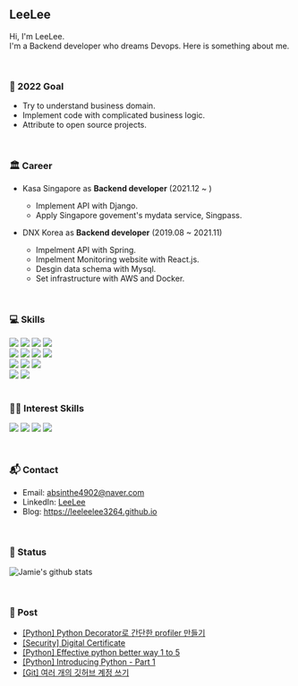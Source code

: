 ## LeeLee 
Hi, I'm LeeLee. <br>
I'm a Backend developer who dreams Devops. Here is something about me. <br> 

<br>

### 🥇 2022 Goal
- Try to understand business domain.  <br> 
- Implement code with complicated business logic. <br> 
- Attribute to open source projects. <br> 

<br>

### 🏛️ Career
- Kasa Singapore as **Backend developer** (2021.12 ~ )  
  - Implement API with Django. 
  - Apply Singapore govement's mydata service, Singpass. 
  
- DNX Korea as **Backend developer** (2019.08 ~ 2021.11)
  - Impelment API with Spring. 
  - Impelment Monitoring website with React.js.
  - Desgin data schema with Mysql. 
  - Set infrastructure with AWS and Docker. 
  
  
<br>


### 💻 Skills 
<span>
      <img src="https://img.shields.io/badge/Python-FFD43B?style=for-the-badge&logo=python&logoColor=blue">
      <img src="https://img.shields.io/badge/Java-ED8B00?style=for-the-badge&logo=java&logoColor=white">
      <img src="https://img.shields.io/badge/JavaScript-323330?style=for-the-badge&logo=javascript&logoColor=F7DF1E">
      <img src="https://img.shields.io/badge/Shell_Script-121011?style=for-the-badge&logo=gnu-bash&logoColor=white">
</span>

<br>

<span>
      <img src="https://img.shields.io/badge/Django-092E20?style=for-the-badge&logo=django&logoColor=green">
      <img src="https://img.shields.io/badge/django%20rest-ff1709?style=for-the-badge&logo=django&logoColor=white">
      <img src="https://img.shields.io/badge/Spring_Boot-F2F4F9?style=for-the-badge&logo=spring-boot">
      <img src="https://img.shields.io/badge/React-20232A?style=for-the-badge&logo=react&logoColor=61DAFB">
      
</span>

<br>

<span>
      <img src="https://img.shields.io/badge/Amazon_AWS-FF9900?style=for-the-badge&logo=amazonaws&logoColor=white">
      <img src="https://img.shields.io/badge/Ubuntu-E95420?style=for-the-badge&logo=ubuntu&logoColor=white">
      <img src="https://img.shields.io/badge/Docker-2CA5E0?style=for-the-badge&logo=docker&logoColor=white">
</span>

<br>

<span>
      <img src="https://img.shields.io/badge/MySQL-005C84?style=for-the-badge&logo=mysql&logoColor=white">
      <img src="https://img.shields.io/badge/redis-%23DD0031.svg?&style=for-the-badge&logo=redis&logoColor=white">
</span>

<br>
<br>


### 👩‍💻 Interest Skills
<p>
      <img src="https://img.shields.io/badge/Dart-0175C2?style=for-the-badge&logo=dart&logoColor=white">
      <img src="https://img.shields.io/badge/Flutter-02569B?style=for-the-badge&logo=flutter&logoColor=white">
      <img src="https://img.shields.io/badge/Go-00ADD8?style=for-the-badge&logo=go&logoColor=white">
      <img src="https://img.shields.io/badge/kubernetes-326ce5.svg?&style=for-the-badge&logo=kubernetes&logoColor=white">
</p>

<br>

### 📬 Contact
- Email: <a href = "mailto: absinthe4902@naver.com">absinthe4902@naver.com</a>
- LinkedIn: [LeeLee](https://www.linkedin.com/in/seungmin4035/)
- Blog: https://leeleelee3264.github.io

<br>


### 🧐 Status 

![Jamie's github stats](https://github-readme-stats.vercel.app/api?username=leeleelee3264&show_icons=true&hide_border=true&theme=radical) 

<br>

### 📝 Post
- [[Python] Python Decorator로 간단한 profiler 만들기](https://leeleelee3264.github.io/backend/2022/06/29/python-profiler-decorator.html)
- [[Security] Digital Certificate](https://leeleelee3264.github.io/infra/2022/06/15/digital-certificate-part-one.html)
- [[Python] Effective python better way 1 to 5](https://leeleelee3264.github.io/book/2022/06/15/effective-python_betterway_1_to_5.html)
- [[Python] Introducing Python - Part 1](https://leeleelee3264.github.io/book/2022/03/08/introducing-python-part_one.html)
- [[Git] 여러 개의 깃허브 계정 쓰기](https://leeleelee3264.github.io/general/2022/01/12/git-multi-account.html)